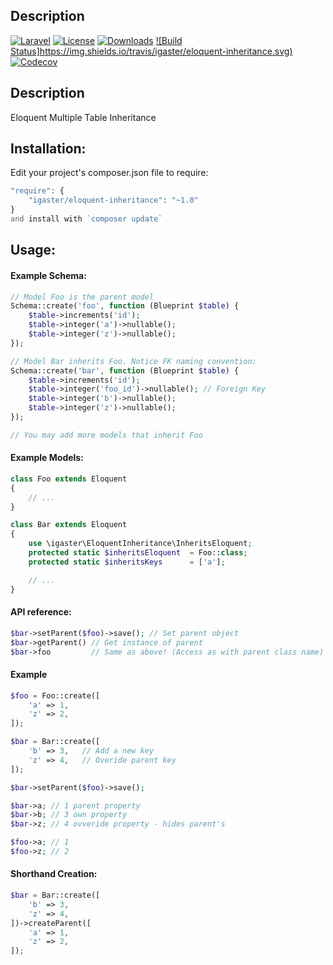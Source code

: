 ## Description
[![Laravel](https://img.shields.io/badge/Laravel-5.x-orange.svg)](http://laravel.com)
[![License](http://img.shields.io/badge/license-MIT-brightgreen.svg)](https://tldrlegal.com/license/mit-license)
[![Downloads](https://img.shields.io/packagist/dt/igaster/eloquent-inheritance.svg)](https://packagist.org/packages/igaster/eloquent-inheritance)
[![Build Status]https://img.shields.io/travis/igaster/eloquent-inheritance.svg)](https://travis-ci.org/igaster/eloquent-inheritance)
[![Codecov](https://img.shields.io/codecov/c/github/igaster/eloquent-inheritance.svg)](https://codecov.io/github/igaster/eloquent-inheritance)

## Description
Eloquent Multiple Table Inheritance

## Installation:

Edit your project's composer.json file to require:

```php
"require": {
    "igaster/eloquent-inheritance": "~1.0"
}
and install with `composer update`
```

## Usage:

#### Example Schema:

```php
// Model Foo is the parent model
Schema::create('foo', function (Blueprint $table) {
    $table->increments('id');
    $table->integer('a')->nullable();
    $table->integer('z')->nullable();
});

// Model Bar inherits Foo. Notice FK naming convention:
Schema::create('bar', function (Blueprint $table) {
    $table->increments('id');
    $table->integer('foo_id')->nullable(); // Foreign Key 
    $table->integer('b')->nullable();
    $table->integer('z')->nullable();
});

// You may add more models that inherit Foo
```

#### Example Models:

```php
class Foo extends Eloquent
{
	// ...
}

class Bar extends Eloquent
{
	use \igaster\EloquentInheritance\InheritsEloquent;
	protected static $inheritsEloquent 	= Foo::class;
	protected static $inheritsKeys 		= ['a'];

	// ...
}
```

#### API reference:

```php
$bar->setParent($foo)->save(); // Set parent object
$bar->getParent() // Get instance of parent
$bar->foo 		  // Same as above! (Access as with parent class name)
```

####  Example

```php
$foo = Foo::create([
    'a' => 1,
    'z' => 2,
]);

$bar = Bar::create([
    'b' => 3,	// Add a new key
    'z' => 4,	// Overide parent key
]);

$bar->setParent($foo)->save();

$bar->a; // 1 parent property
$bar->b; // 3 own property
$bar->z; // 4 ovveride property - hides parent's

$foo->a; // 1
$foo->z; // 2

```

#### Shorthand Creation:

```php
$bar = Bar::create([
    'b' => 3,
    'z' => 4,
])->createParent([
    'a' => 1,
    'z' => 2,
]);
```
